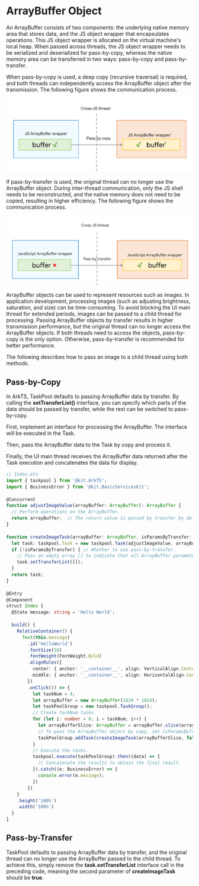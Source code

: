 # ArrayBuffer Object

An ArrayBuffer consists of two components: the underlying native memory area that stores data, and the JS object wrapper that encapsulates operations. This JS object wrapper is allocated on the virtual machine's local heap. When passed across threads, the JS object wrapper needs to be serialized and deserialized for pass-by-copy, whereas the native memory area can be transferred in two ways: pass-by-copy and pass-by-transfer.

When pass-by-copy is used, a deep copy (recursive traversal) is required, and both threads can independently access the ArrayBuffer object after the transmission. The following figure shows the communication process.

![copy_transfer](figures/copy_transfer.png)

If pass-by-transfer is used, the original thread can no longer use the ArrayBuffer object. During inter-thread communication, only the JS shell needs to be reconstructed, and the native memory does not need to be copied, resulting in higher efficiency. The following figure shows the communication process.

![transfer](figures/transfer.png)

ArrayBuffer objects can be used to represent resources such as images. In application development, processing images (such as adjusting brightness, saturation, and size) can be time-consuming. To avoid blocking the UI main thread for extended periods, images can be passed to a child thread for processing. Passing ArrayBuffer objects by transfer results in higher transmission performance, but the original thread can no longer access the ArrayBuffer objects. If both threads need to access the objects, pass-by-copy is the only option. Otherwise, pass-by-transfer is recommended for better performance.

The following describes how to pass an image to a child thread using both methods.

## Pass-by-Copy

In ArkTS, TaskPool defaults to passing ArrayBuffer data by transfer. By calling the **setTransferList()** interface, you can specify which parts of the data should be passed by transfer, while the rest can be switched to pass-by-copy.

First, implement an interface for processing the ArrayBuffer. The interface will be executed in the Task.

Then, pass the ArrayBuffer data to the Task by copy and process it.

Finally, the UI main thread receives the ArrayBuffer data returned after the Task execution and concatenates the data for display.

```ts
// Index.ets
import { taskpool } from '@kit.ArkTS';
import { BusinessError } from '@kit.BasicServicesKit';

@Concurrent
function adjustImageValue(arrayBuffer: ArrayBuffer): ArrayBuffer {
  // Perform operations on the ArrayBuffer.
  return arrayBuffer;  // The return value is passed by transfer by default.
}

function createImageTask(arrayBuffer: ArrayBuffer, isParamsByTransfer: boolean): taskpool.Task {
  let task: taskpool.Task = new taskpool.Task(adjustImageValue, arrayBuffer);
  if (!isParamsByTransfer) { // Whether to use pass-by-transfer.
    // Pass an empty array [] to indicate that all ArrayBuffer parameters should be passed by copy.
    task.setTransferList([]);
  }
  return task;
}

@Entry
@Component
struct Index {
  @State message: string = 'Hello World';

  build() {
    RelativeContainer() {
      Text(this.message)
        .id('HelloWorld')
        .fontSize(50)
        .fontWeight(FontWeight.Bold)
        .alignRules({
          center: { anchor: '__container__', align: VerticalAlign.Center },
          middle: { anchor: '__container__', align: HorizontalAlign.Center }
        })
        .onClick(() => {
          let taskNum = 4;
          let arrayBuffer = new ArrayBuffer(1024 * 1024);
          let taskPoolGroup = new taskpool.TaskGroup();
          // Create taskNum tasks.
          for (let i: number = 0; i < taskNum; i++) {
            let arrayBufferSlice: ArrayBuffer = arrayBuffer.slice(arrayBuffer.byteLength / taskNum * i, arrayBuffer.byteLength / taskNum * (i + 1));
            // To pass the ArrayBuffer object by copy, set isParamsByTransfer to false.
            taskPoolGroup.addTask(createImageTask(arrayBufferSlice, false));
          }
          // Execute the tasks.
          taskpool.execute(taskPoolGroup).then((data) => {
            // Concatenate the results to obtain the final result.
          }).catch((e: BusinessError) => {
            console.error(e.message);
          })
        })
    }
    .height('100%')
    .width('100%')
  }
}
```

## Pass-by-Transfer

TaskPool defaults to passing ArrayBuffer data by transfer, and the original thread can no longer use the ArrayBuffer passed to the child thread. To achieve this, simply remove the **task.setTransferList** interface call in the preceding code, meaning the second parameter of **createImageTask** should be **true**.
